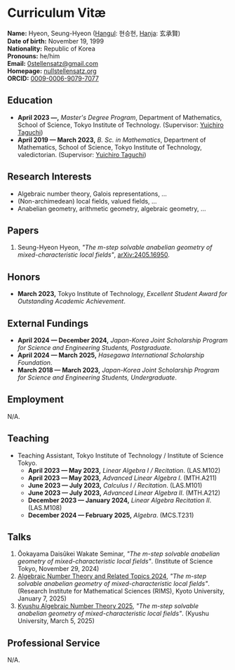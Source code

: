 # Curriculum Vitæ
**Name:** Hyeon, Seung-Hyeon ([Hangul](https://en.wikipedia.org/wiki/Hangul): 현승현, [Hanja](https://en.wikipedia.org/wiki/Hanja): 玄承賢)  
**Date of birth:** November 19, 1999  
**Nationality:** Republic of Korea  
**Pronouns:** he/him  
**Email:** [0stellensatz@gmail.com](mailto:0stellensatz@gmail.com)  
**Homepage:** [nullstellensatz.org](https://nullstellensatz.org)  
**ORCID:** [0009-0006-9079-7077](https://orcid.org/0009-0006-9079-7077)

## Education
- **April 2023 —,** _Master's Degree Program_, Department of Mathematics, School of Science, Tokyo Institute of Technology. (Supervisor: [Yuichiro Taguchi](https://www.genealogy.math.ndsu.nodak.edu/id.php?id=174878))
- **April 2019 — March 2023,** _B. Sc. in Mathematics_, Department of Mathematics, School of Science, Tokyo Institute of Technology, valedictorian. (Supervisor: [Yuichiro Taguchi](https://www.genealogy.math.ndsu.nodak.edu/id.php?id=174878))

## Research Interests
- Algebraic number theory, Galois representations, …
- (Non-archimedean) local fields, valued fields, …
- Anabelian geometry, arithmetic geometry, algebraic geometry, …

## Papers
1. Seung-Hyeon Hyeon, _"The m-step solvable anabelian geometry of mixed-characteristic local fields"_, [arXiv:2405.16950](https://arxiv.org/abs/2405.16950).

## Honors
- **March 2023,** Tokyo Institute of Technology, _Excellent Student Award for Outstanding Academic Achievement_.

## External Fundings
- **April 2024 — December 2024,** _Japan-Korea Joint Scholarship Program for Science and Engineering Students, Postgraduate._
- **April 2024 — March 2025,** _Hasegawa International Scholarship Foundation_.
- **March 2018 — March 2023,** _Japan-Korea Joint Scholarship Program for Science and Engineering Students, Undergraduate_.

## Employment
N/A.

## Teaching
- Teaching Assistant, Tokyo Institute of Technology / Institute of Science Tokyo.
    - **April 2023 — May 2023,** _Linear Algebra I / Recitation_. (LAS.M102)
    - **April 2023 — May 2023,** _Advanced Linear Algebra I_. (MTH.A211)
    - **June 2023 — July 2023,** _Calculus I / Recitation_. (LAS.M101)
    - **June 2023 — July 2023,** _Advanced Linear Algebra II_. (MTH.A212)
    - **December 2023 — January 2024,** _Linear Algebra Recitation II_. (LAS.M108)
    - **December 2024 — February 2025,** _Algebra_. (MCS.T231)

## Talks
1. Ôokayama Daisûkei Wakate Seminar, _"The m-step solvable anabelian geometry of mixed-characteristic local fields"_. (Institute of Science Tokyo, November 29, 2024)
2. [Algebraic Number Theory and Related Topics 2024](https://sites.google.com/view/rims-ant-2024/english?authuser=0), _"The m-step solvable anabelian geometry of mixed-characteristic local fields"_. (Research Institute for Mathematical Sciences (RIMS), Kyoto University, January 7, 2025)
3. [Kyushu Algebraic Number Theory 2025](https://sites.google.com/view/kyushuant2025), _"The m-step solvable anabelian geometry of mixed-characteristic local fields"_. (Kyushu University, March 5, 2025)

## Professional Service
N/A.